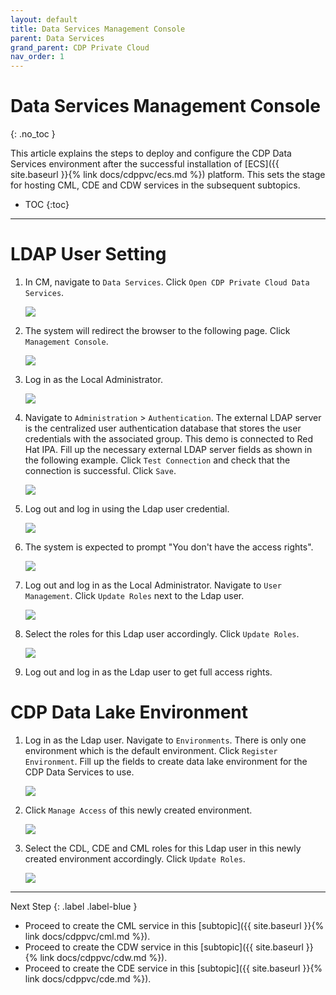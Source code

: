 ```yaml
---
layout: default
title: Data Services Management Console
parent: Data Services
grand_parent: CDP Private Cloud
nav_order: 1
---
```


# Data Services Management Console
{: .no_toc }

This article explains the steps to deploy and configure the CDP Data Services environment after the successful installation of [ECS]({{ site.baseurl }}{% link docs/cdppvc/ecs.md %}) platform. This sets the stage for hosting CML, CDE and CDW services in the subsequent subtopics.

- TOC
{:toc}

---

# LDAP User Setting

1. In CM, navigate to `Data Services`. Click `Open CDP Private Cloud Data Services`. 

    ![](../../assets/images/dsconsole/cmds.png)
    
2. The system will redirect the browser to the following page. Click `Management Console`.   

    ![](../../assets/images/dsconsole/dsmenu.png)

3. Log in as the Local Administrator.

    ![](../../assets/images/dsconsole/dslogin.png)
    
4. Navigate to `Administration` > `Authentication`. The external LDAP server is the centralized user authentication database that stores the user credentials with the associated group. This demo is connected to Red Hat IPA. Fill up the necessary external LDAP server fields as shown in the following example. Click `Test Connection` and check that the connection is successful. Click `Save`.

    ![](../../assets/images/dsconsole/dsldapconfig.png)
    
5. Log out and log in using the Ldap user credential.    

    ![](../../assets/images/dsconsole/cdpldaplogin.png)
    
6. The system is expected to prompt "You don't have the access rights".    
    
    ![](../../assets/images/dsconsole/cdpldapnorole.png)

7. Log out and log in as the Local Administrator. Navigate to `User Management`. Click `Update Roles` next to the Ldap user. 

    ![](../../assets/images/dsconsole/cdpldapupdaterole.png)
    

8. Select the roles for this Ldap user accordingly. Click `Update Roles`.

    ![](../../assets/images/dsconsole/cdpselectrole.png)
    

9. Log out and log in as the Ldap user to get full access rights.


# CDP Data Lake Environment

1. Log in as the Ldap user. Navigate to `Environments`. There is only one environment which is the default environment. Click `Register Environment`. Fill up the fields to create data lake environment for the CDP Data Services to use.
    
    ![](../../assets/images/dsconsole/dsregistration.png)
        

2. Click `Manage Access` of this newly created environment.

    ![](../../assets/images/dsconsole/dsenv.png)
    

3. Select the CDL, CDE and CML roles for this Ldap user in this newly created environment accordingly. Click `Update Roles`.

    ![](../../assets/images/dsconsole/dsroles.png)
    

---    
   Next Step
   {: .label .label-blue } 
   
- Proceed to create the CML service in this [subtopic]({{ site.baseurl }}{% link docs/cdppvc/cml.md %}).
- Proceed to create the CDW service in this [subtopic]({{ site.baseurl }}{% link docs/cdppvc/cdw.md %}).
- Proceed to create the CDE service in this [subtopic]({{ site.baseurl }}{% link docs/cdppvc/cde.md %}).
    

    
    

    
    

